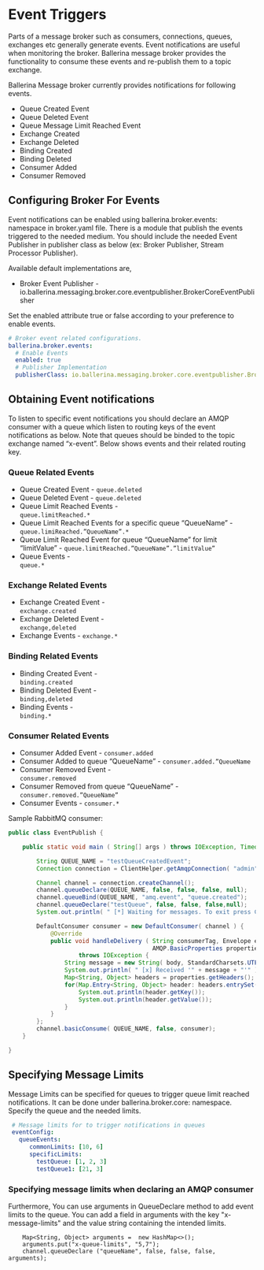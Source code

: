 # Event Triggers

Parts of a message broker such as consumers, connections, queues, exchanges etc generally generate events. Event 
notifications are useful when monitoring the broker. Ballerina message broker provides the functionality to consume 
these events and re-publish them to a topic exchange.  

Ballerina Message broker currently provides notifications for following events.

- Queue Created Event
- Queue Deleted Event
- Queue Message Limit Reached Event
- Exchange Created
- Exchange Deleted
- Binding Created
- Binding Deleted
- Consumer Added
- Consumer Removed

## Configuring Broker For Events

Event notifications can be enabled using ballerina.broker.events: namespace in broker.yaml file. There is a module that 
publish the events triggered to the needed medium. You should include the needed Event Publisher in publisher class as 
below (ex: Broker Publisher, Stream Processor Publisher).

Available default implementations are,
- Broker Event Publisher - io.ballerina.messaging.broker.core.eventpublisher.BrokerCoreEventPublisher

Set the enabled attribute true or false according to your preference to enable events.
```yaml
# Broker event related configurations.
ballerina.broker.events:
  # Enable Events
  enabled: true
  # Publisher Implementation
  publisherClass: io.ballerina.messaging.broker.core.eventpublisher.BrokerCoreEventPublisher
```
## Obtaining Event notifications

To listen to specific event notifications you should declare an AMQP consumer with a queue which listen to routing keys 
of the event notifications as below. Note that queues should be binded to the topic exchange named “x-event”. Below 
shows events and their related routing key.

### Queue Related Events

- Queue Created Event -	
`queue.deleted`
- Queue Deleted Event -	
`queue.deleted`
- Queue Limit Reached Events -	
`queue.limitReached.*`                                                  
- Queue Limit Reached Events for a specific queue “QueueName” - 	
`queue.limiReached.”QueueName”.*`  
- Queue Limit Reached Event for queue “QueueName” for limit “limitValue” - 
`queue.limitReached.”QueueName”.”limitValue”`
- Queue Events -	
`queue.*`

### Exchange Related Events

- Exchange Created Event -	
`exchange.created`
- Exchange Deleted Event -	
`exchange,deleted`
- Exchange Events -	
`exchange.*`

### Binding Related Events

- Binding Created Event -	
`binding.created`
- Binding Deleted Event -	
`binding,deleted`
- Binding Events -	
`binding.*`

### Consumer Related Events

- Consumer Added Event - 
`consumer.added`
- Consumer Added to queue “QueueName” -	
`consumer.added.”QueueName`
- Consumer Removed Event -	
`consumer.removed`
- Consumer Removed from queue “QueueName” -	
`consumer.removed.”QueueName”`
- Consumer Events -	
`consumer.*`

Sample RabbitMQ consumer:

```java
public class EventPublish {

    public static void main ( String[] args ) throws IOException, TimeoutException {

        String QUEUE_NAME = "testQueueCreatedEvent";
        Connection connection = ClientHelper.getAmqpConnection( "admin", "admin", "localhost", "5672" );

        Channel channel = connection.createChannel();
        channel.queueDeclare(QUEUE_NAME, false, false, false, null);
        channel.queueBind(QUEUE_NAME, "amq.event", "queue.created");
        channel.queueDeclare("testQueue", false, false, false,null);
        System.out.println( " [*] Waiting for messages. To exit press CTRL+C" );

        DefaultConsumer consumer = new DefaultConsumer( channel ) {
            @Override
            public void handleDelivery ( String consumerTag, Envelope envelope,
                                         AMQP.BasicProperties properties, byte[] body )
                    throws IOException {
                String message = new String( body, StandardCharsets.UTF_8 );
                System.out.println( " [x] Received '" + message + "'" );
                Map<String, Object> headers = properties.getHeaders();
                for(Map.Entry<String, Object> header: headers.entrySet()) {
                    System.out.println(header.getKey());
                    System.out.println(header.getValue());
                }
            }
        };
        channel.basicConsume( QUEUE_NAME, false, consumer);
    }

}
```

## Specifying Message Limits

Message Limits can be specified for queues to trigger queue limit reached notifications. It can be done under 
ballerina.broker.core: namespace. Specify the queue and the needed limits.

```yaml
 # Message limits for to trigger notifications in queues
 eventConfig:
   queueEvents:
      commonLimits: [10, 6]
      specificLimits:
        testQueue: [1, 2, 3]
        testQueue1: [21, 3]
```
### Specifying message limits when declaring an AMQP consumer

Furthermore, You can use arguments in QueueDeclare method to add event limits to the queue. You can add a field in arguments with the 
key "x-message-limits" and the value string containing the intended limits.

```
    Map<String, Object> arguments =  new HashMap<>();
    arguments.put("x-queue-limits", "5,7");
    channel.queueDeclare ("queueName", false, false, false, arguments);
``` 